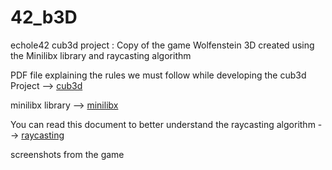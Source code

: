 # 42_b3D
echole42 cub3d project :
Copy of the game Wolfenstein 3D created using the Minilibx library and raycasting algorithm

PDF file explaining the rules we must follow while developing the cub3d Project -->
[cub3d](tr.subject.pdf)

minilibx library --> 
[minilibx](https://harm-smits.github.io/42docs/libs/minilibx)

You can read this document to better understand the raycasting algorithm -->
[raycasting](https://lodev.org/cgtutor/raycasting.html)

screenshots from the game
